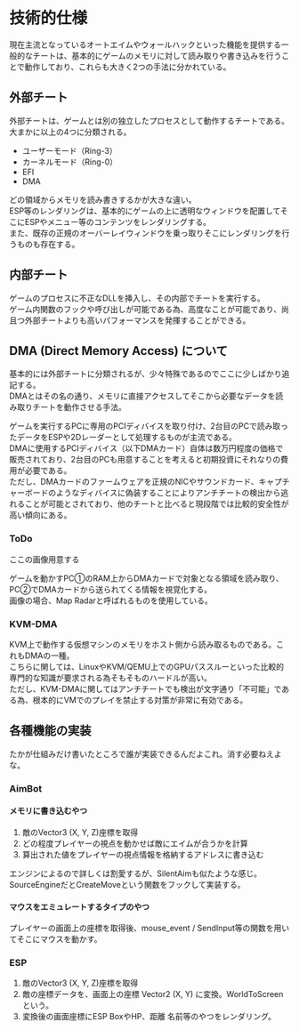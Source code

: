 # 技術的仕様
現在主流となっているオートエイムやウォールハックといった機能を提供する一般的なチートは、基本的にゲームのメモリに対して読み取りや書き込みを行うことで動作しており、これらも大きく2つの手法に分かれている。

## 外部チート
外部チートは、ゲームとは別の独立したプロセスとして動作するチートである。  
大まかに以上の4つに分類される。  

* ユーザーモード（Ring-3）
* カーネルモード（Ring-0）
* EFI
* DMA

どの領域からメモリを読み書きするかが大きな違い。  
ESP等のレンダリングは、基本的にゲームの上に透明なウィンドウを配置してそこにESPやメニュー等のコンテンツをレンダリングする。  
また、既存の正規のオーバーレイウィンドウを乗っ取りそこにレンダリングを行うものも存在する。

## 内部チート
ゲームのプロセスに不正なDLLを挿入し、その内部でチートを実行する。  
ゲーム内関数のフックや呼び出しが可能である為、高度なことが可能であり、尚且つ外部チートよりも高いパフォーマンスを発揮することができる。

## DMA (Direct Memory Access) について
基本的には外部チートに分類されるが、少々特殊であるのでここに少しばかり追記する。  
DMAとはその名の通り、メモリに直接アクセスしてそこから必要なデータを読み取りチートを動作させる手法。

ゲームを実行するPCに専用のPCIディバイスを取り付け、2台目のPCで読み取ったデータをESPや2Dレーダーとして処理するものが主流である。  
DMAに使用するPCIディバイス（以下DMAカード）自体は数万円程度の価格で販売されており、2台目のPCも用意することを考えると初期投資にそれなりの費用が必要である。  
ただし、DMAカードのファームウェアを正規のNICやサウンドカード、キャプチャーボードのようなディバイスに偽装することによりアンチチートの検出から逃れることが可能とされており、他のチートと比べると現段階では比較的安全性が高い傾向にある。

### ToDo
ここの画像用意する

ゲームを動かすPC①のRAM上からDMAカードで対象となる領域を読み取り、PC②でDMAカードから送られてくる情報を視覚化する。  
画像の場合、Map Radarと呼ばれるものを使用している。  

### KVM-DMA
KVM上で動作する仮想マシンのメモリをホスト側から読み取るものである。これもDMAの一種。    
こちらに関しては、LinuxやKVM/QEMU上でのGPUパススルーといった比較的専門的な知識が要求される為そもそものハードルが高い。  
ただし、KVM-DMAに関してはアンチチートでも検出が文字通り「不可能」である為、根本的にVMでのプレイを禁止する対策が非常に有効である。

## 各種機能の実装
たかが仕組みだけ書いたところで誰が実装できるんだよこれ。消す必要ねえよな。  

### AimBot
#### メモリに書き込むやつ
1. 敵のVector3 (X, Y, Z)座標を取得
2. どの程度プレイヤーの視点を動かせば敵にエイムが合うかを計算
3. 算出された値をプレイヤーの視点情報を格納するアドレスに書き込む 

エンジンによるので詳しくは割愛するが、SilentAimも似たような感じ。  
SourceEngineだとCreateMoveという関数をフックして実装する。

#### マウスをエミュレートするタイプのやつ
プレイヤーの画面上の座標を取得後、mouse_event / SendInput等の関数を用いてそこにマウスを動かす。

### ESP
1. 敵のVector3 (X, Y, Z)座標を取得
2. 敵の座標データを、画面上の座標 Vector2 (X, Y) に変換。WorldToScreenという。
3. 変換後の画面座標にESP BoxやHP、距離 名前等のやつをレンダリング。